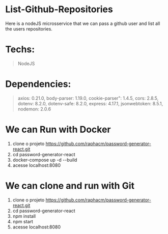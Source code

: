 # List-Github-Repositories
Here is a nodeJS microsservice that we can pass a github user and list all the users repositories.

# Techs:
  > NodeJS
  
# Dependencies:
  > axios: 0.21.0,
  > body-parser: 1.19.0,
  > cookie-parser": 1.4.5,
  > cors: 2.8.5,
  > dotenv: 8.2.0,
  > dotenv-safe: 8.2.0,
  > express: 4.17.1,
  > jsonwebtoken: 8.5.1,
  > nodemon: 2.0.6
  
# We can Run with Docker 
 1. clone o projeto https://github.com/raphacm/password-generator-react.git
 2. cd password-generator-react
 3. docker-compose up -d --build
 4. acesse localhost:8080

# We can clone and run with Git
 1. clone o projeto https://github.com/raphacm/password-generator-react.git
 2. cd password-generator-react
 3. npm install
 4. npm start
 5. acesse localhost:8080
